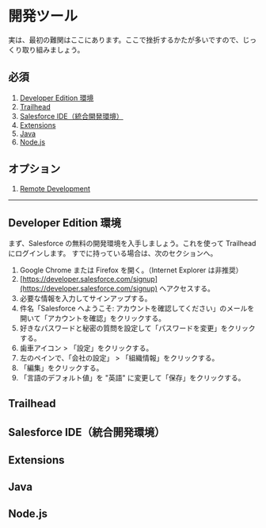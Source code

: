 # 開発ツール

実は、最初の難関はここにあります。ここで挫折するかたが多いですので、じっくり取り組みましょう。

## 必須

1. [Developer Edition 環境]()
1. [Trailhead](#trailhead)
1. [Salesforce IDE（統合開発環境）]()
1. [Extensions](#extensions)
1. [Java](#java)
1. [Node.js]()

## オプション

1. [Remote Development]()

---

## Developer Edition 環境

まず、Salesforce の無料の開発環境を入手しましょう。これを使って Trailhead にログインします。
すでに持っている場合は、次のセクションへ。

1. Google Chrome または Firefox を開く。（Internet Explorer は非推奨）
1. [https://developer.salesforce.com/signup](https://developer.salesforce.com/signup) へアクセスする。
1. 必要な情報を入力してサインアップする。
1. 件名「Salesforce へようこそ: アカウントを確認してください」のメールを開いて「アカウントを確認」をクリックする。
1. 好きなパスワードと秘密の質問を設定して「パスワードを変更」をクリックする。
1. 歯車アイコン > 「設定」をクリックする。
1. 左のペインで、「会社の設定」 > 「組織情報」をクリックする。
1. 「編集」をクリックする。
1. 「言語のデフォルト値」を "英語" に変更して「保存」をクリックする。

## Trailhead

## Salesforce IDE（統合開発環境）

## Extensions

## Java

## Node.js
